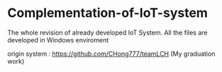 # Complementation-of-IoT-system
The whole revision of already developed IoT System.
All the files are developed in Windows enviroment


origin system : https://github.com/CHong777/teamLCH
(My graduation work)

